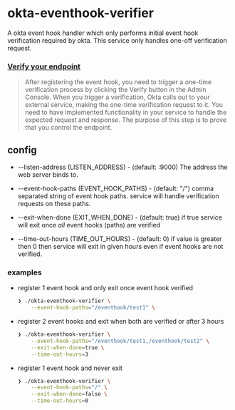 # okta-eventhook-verifier

A okta event hook handler which only performs initial event hook verification
required by okta.
This service only handles one-off verification request.

### [Verify your endpoint](https://developer.okta.com/docs/concepts/event-hooks/#verify-your-endpoint)
>After registering the event hook, you need to trigger a one-time verification process by clicking the Verify button in the Admin Console. When you trigger a verification, Okta calls out to your external service, making the one-time verification request to it. You need to have implemented functionality in your service to handle the expected request and response. The purpose of this step is to prove that you control the endpoint.

## config

* --listen-address (LISTEN_ADDRESS) - (default: :9000) 
  The address the web server binds to.

* --event-hook-paths (EVENT_HOOK_PATHS) - (default: "/") 
  comma separated string of event hook paths. 
  service will handle verification requests on these paths.

* --exit-when-done (EXIT_WHEN_DONE) - (default: true) 
  if true service will exit once *all* event hooks (paths) are verified

* --time-out-hours (TIME_OUT_HOURS) - (default: 0) 
  if value is greater then 0 then service will exit in given hours even if event hooks are not verified.


### examples

* register 1 event hook and only exit once event hook verified
  ```sh
  ❯ ./okta-eventhook-verifier \
      --event-hook-paths="/eventhook/test1" \
  ```

* register 2 event hooks and exit when both are verified or after 3 hours
  ```sh
  ❯ ./okta-eventhook-verifier \
      --event-hook-paths="/eventhook/test1,/eventhook/test2" \
      --exit-when-done=true \
      --time-out-hours=3 
  ```
* register 1 event hook and never exit
  ```sh
  ❯ ./okta-eventhook-verifier \
      --event-hook-paths="/" \
      --exit-when-done=false \
      --time-out-hours=0
  ```
